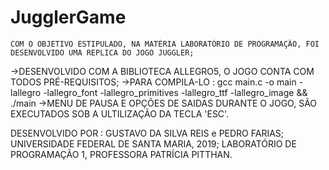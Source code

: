 # JugglerGame
	COM O OBJETIVO ESTIPULADO, NA MATÉRIA LABORATÓRIO DE PROGRAMAÇÃO, FOI DESENVOLVIDO UMA REPLICA DO JOGO JUGGLER;
->DESENVOLVIDO COM A BIBLIOTECA ALLEGRO5, O JOGO CONTA COM TODOS PRÉ-REQUISITOS;
->PARA COMPILA-LO : gcc main.c -o main -lallegro -lallegro_font -lallegro_primitives -lallegro_ttf -lallegro_image && ./main
->MENU DE PAUSA E OPÇÕES DE SAIDAS DURANTE O JOGO, SÃO EXECUTADOS SOB A ULTILIZAÇÃO DA TECLA 'ESC'.

















DESENVOLVIDO POR : GUSTAVO DA SILVA REIS e PEDRO FARIAS;
UNIVERSIDADE FEDERAL DE SANTA MARIA, 2019;
LABORATÓRIO DE PROGRAMAÇÃO 1, PROFESSORA PATRÍCIA PITTHAN.
